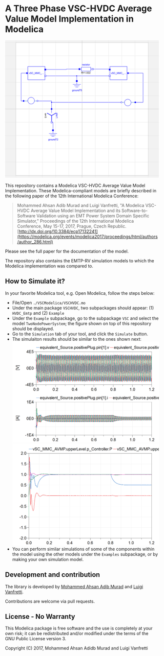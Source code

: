 # A Three Phase VSC-HVDC Average Value Model Implementation in Modelica

![alt text](https://github.com/ALSETLab/2017_ModelicaConf_VSC-HVDC_AVM_Model/blob/master/Example_Results/Dymola2018/VSC/TwoNodePowerSystem.png)

This repository contains a Modelica VSC-HVDC Average Value Model Implementation. These Modelica-compliant models are briefly described in the following paper of the 12th International Modelica Conference:

> Mohammed Ahsan Adib Murad and Luigi Vanfretti, "A Modelica VSC-HVDC Average Value Model Implementation and its Software-to-Software Validation using an EMT Power System Domain Specific Simulator," Proceedings of the 12th International Modelica Conference, May 15-17, 2017, Prague, Czech Republic. [http://dx.doi.org/10.3384/ecp17132241](https://modelica.org/events/modelica2017/proceedings/html/authors/author_286.html)

Please see the full paper for the documentation of the model.

The repository also contains the EMTP-RV simulation models to which the Modelica implementation was compared to.

## How to Simulate it?

In your favorite Modelica tool, e.g. Open Modelica, follow the steps below:
- File/Open `./VSCModelica/VSCHVDC.mo`
- Under the main package `VSCHVDC`, two subpackages should appear: (1) `HVDC_Emtp` and (2) `Example`
- Under the `Example` subpackage, go to the subpackage `VSC` and select the model `TwoNodePowerSystem`; the figure shown on top of this repository should be displayed.
- Go to the `Simulation` tab of your tool, and click the `Simulate` button.
- The simulaiton results should be similar to the ones shown next:
![alt text](https://github.com/ALSETLab/2017_ModelicaConf_VSC-HVDC_AVM_Model/blob/master/Example_Results/Dymola2018/VSC/TwoNodePowerSystem_currents.png)
![alt text](https://github.com/ALSETLab/2017_ModelicaConf_VSC-HVDC_AVM_Model/blob/master/Example_Results/Dymola2018/VSC/TwoNodePowerSystem_controls.png)
- You can perform similar simulations of some of the components within the model using the other models under the `Examples` subpackage, or by making your own simulation model.


## Development and contribution

The library is developed by [Mohammed Ahsan Adib Murad](https://github.com/ahsanKTH) and [Luigi Vanfretti](https://github.com/lvanfretti).

Contributions are welcome via pull requests.

## License - No Warranty

This Modelica package is free software and the use is completely at your own risk; it can be redistributed and/or modified under the terms of the GNU Public License version 3.

Copyright (C) 2017, Mohammed Ahsan Adidb Murad and Luigi Vanfretti
